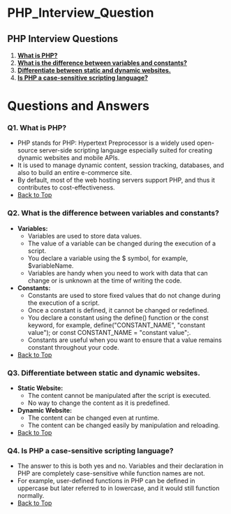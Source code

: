 # PHP_Interview_Question

## PHP Interview Questions
1. **[What is PHP?](#q1-what-is-php)**
2. **[What is the difference between variables and constants?](#q2-variables-and-constants)**
3. **[Differentiate between static and dynamic websites.](#q3-differentiate-between-static-and-dynamic-websites)**
4. **[Is PHP a case-sensitive scripting language?](#q4-is-php-a-case-sensitive-scripting-language)**

# Questions and Answers

### Q1. What is PHP?
   - PHP stands for PHP: Hypertext Preprocessor is a widely used open-source server-side scripting language especially suited for creating dynamic websites and mobile APIs.
   - It is used to manage dynamic content, session tracking, databases, and also to build an entire e-commerce site. 
   - By default, most of the web hosting servers support PHP, and thus it contributes to cost-effectiveness.
   - [Back to Top](#php-interview-question)

### Q2. What is the difference between variables and constants?
   - **Variables:**
     - Variables are used to store data values.
     - The value of a variable can be changed during the execution of a script.
     - You declare a variable using the $ symbol, for example, $variableName.
     - Variables are handy when you need to work with data that can change or is unknown at the time of writing the code.
   - **Constants:**
     - Constants are used to store fixed values that do not change during the execution of a script.
     - Once a constant is defined, it cannot be changed or redefined.
     - You declare a constant using the define() function or the const keyword, for example, define("CONSTANT_NAME", "constant value"); or const CONSTANT_NAME = "constant value";.
     - Constants are useful when you want to ensure that a value remains constant throughout your code.
   - [Back to Top](#php-interview-question)

### Q3. Differentiate between static and dynamic websites.
   - **Static Website:**
     - The content cannot be manipulated after the script is executed.
     - No way to change the content as it is predefined.
   - **Dynamic Website:**
     - The content can be changed even at runtime.
     - The content can be changed easily by manipulation and reloading.
   - [Back to Top](#php-interview-question)

### Q4. Is PHP a case-sensitive scripting language?
   - The answer to this is both yes and no. Variables and their declaration in PHP are completely case-sensitive while function names are not.
   - For example, user-defined functions in PHP can be defined in uppercase but later referred to in lowercase, and it would still function normally.
   - [Back to Top](#php-interview-question)
